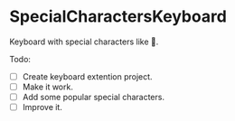 SpecialCharactersKeyboard
=========================

Keyboard with special characters like .

Todo:

- [ ] Create keyboard extention project.
- [ ] Make it work.
- [ ] Add some popular special characters.
- [ ] Improve it.
